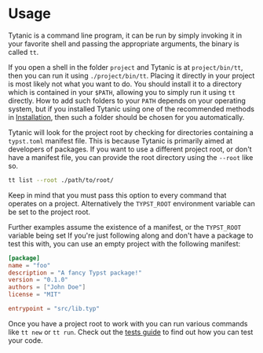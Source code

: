 # Usage
Tytanic is a command line program, it can be run by simply invoking it in your favorite shell and passing the appropriate arguments, the binary is called `tt`.

If you open a shell in the folder `project` and Tytanic is at `project/bin/tt`, then you can run it using `./project/bin/tt`.
Placing it directly in your project is most likely not what you want to do.
You should install it to a directory which is contained in your `$PATH`, allowing you to simply run it using `tt` directly.
How to add such folders to your `PATH` depends on your operating system, but if you installed Tytanic using one of the recommended methods in [Installation](./install.md), then such a folder should be chosen for you automatically.

Tytanic will look for the project root by checking for directories containing a `typst.toml` manifest file.
This is because Tytanic is primarily aimed at developers of packages.
If you want to use a different project root, or don't have a manifest file, you can provide the root directory using the `--root` like so.

```bash
tt list --root ./path/to/root/
```

Keep in mind that you must pass this option to every command that operates on a project.
Alternatively the `TYPST_ROOT` environment variable can be set to the project root.

Further examples assume the existence of a manifest, or the `TYPST_ROOT` variable being set
If you're just following along and don't have a package to test this with, you can use an empty project with the following manifest:

```toml
[package]
name = "foo"
description = "A fancy Typst package!"
version = "0.1.0"
authors = ["John Doe"]
license = "MIT"

entrypoint = "src/lib.typ"
```

Once you have a project root to work with you can run various commands like `tt new` or `tt run`.
Check out the [tests guide][guide] to find out how you can test your code.

[guide]: ./guides/tests.md
